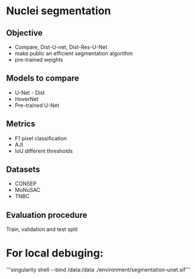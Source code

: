 # Nuclei segmentation

## Objective  

- Compare, Dist-U-net, Dist-Res-U-Net
- make public an efficient segmentation algorithm
- pre-trained weights

## Models to compare

- U-Net - Dist
- HoverNet
- Pre-trained U-Net

## Metrics

- F1 pixel classification
- AJI
- IoU different thresholds

## Datasets

- CONSEP
- MoNuSAC
- TNBC

## Evaluation procedure

Train, validation and test split

# For local debuging: 

'''singularity shell --bind /data:/data ./environment/segmentation-unet.sif'''

